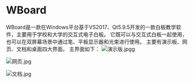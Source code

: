 # WBoard
WBoard是一款在Windows平台基于VS2017、Qt5.9.5开发的一款白板教学软件，主要用于学校和大学的交互式电子白板。
它既可以与交互式白板一起使用，也可以在双屏幕场景中通过笔、平板显示器和光束进行使用。
主要有演示板、网页、文档和桌面四大界面。
主界面如下： 
![演示版.jpg](https://i.loli.net/2021/09/09/JjTOcErQLs2G79f.png)g



![网页.jpg](https://i.loli.net/2021/09/09/KpZjwPJb3XrUEy9.png)



![文档.jpg](https://i.loli.net/2021/09/09/JbvpYUEBIcXoiOh.png)



